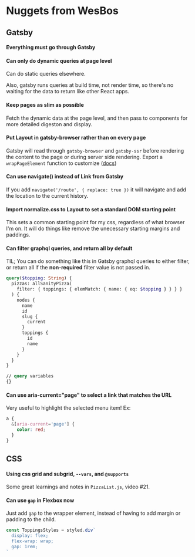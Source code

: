 # Nuggets from WesBos 

## Gatsby

#### Everything must go through Gatsby

#### Can only do dynamic queries at page level

Can do static queries elsewhere.

Also, gatsby runs queries at build time, not render time, so there's no waiting
for the data to return like other React apps.

#### Keep pages as slim as possible

Fetch the dynamic data at the page level, and then pass to components for more
detailed digeston and display.

#### Put Layout in gatsby-browser rather than on every page

Gatsby will read through `gatsby-browser` and `gatsby-ssr` before rendering the
content to the page or during server side rendering. Export a `wrapPageElement`
function to customize ([docs](https://www.gatsbyjs.com/docs/browser-apis/#wrapPageElement))

#### Can use navigate() instead of Link from Gatsby

If you add `navigate('/route', { replace: true })` it will navigate and add the
location to the current history.

#### Import normalize.css to Layout to set a standard DOM starting point

This sets a common starting point for my css, regardless of what browser I'm on.
It will do things like remove the unecessary starting margins and paddings.

#### Can filter graphql queries, and return all by default

TIL; You can do something like this in Gatsby graphql queries to either filter,
or return all if the **non-required** filter value is not passed in.

```graphql
query($topping: String) {
  pizzas: allSanityPizza(
    filter: { toppings: { elemMatch: { name: { eq: $topping } } } }
  ) {
    nodes {
      name
      id
      slug {
        current
      }
      toppings {
        id
        name
      }
    }
  }
}

// query variables
{}

```

#### Can use aria-current="page" to select a link that matches the URL

Very useful to highlight the selected menu item! Ex:

```css
a {
  &[aria-current='page'] {
    color: red;
  }
}
```



## CSS

#### Using css grid and subgrid, `--vars`, and `@supports`

Some great learnings and notes in `PizzaList.js`, video #21.

#### Can use `gap` in Flexbox now

Just add `gap` to the wrapper element, instead of having to add margin or
padding to the child.

```javascript
const ToppingsStyles = styled.div`
  display: flex;
  flex-wrap: wrap;
  gap: 1rem;
`
```
